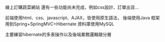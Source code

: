 線上訂購蔬菜網站
還有一些功能尚未完成，例如css設計、訂單出貨...

前端使用html、css、javascript、AJAX，皆使用原生語法，
後端使用Java 框架用到Spring+SpringMVC+Hibernate
資料庫使用MySQL

主要練習hibernate的多表操作以及後端業務邏輯跟分層
